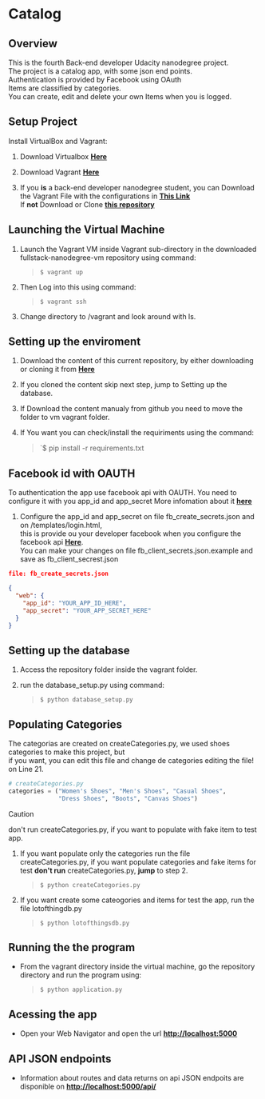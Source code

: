 # Catalog

## Overview

This is the fourth Back-end developer Udacity nanodegree project.  
The project is a catalog app, with some json end points.  
Authentication is provided by Facebook using OAuth  
Items are classified by categories.  
You can create, edit and delete your own Items when you is logged.

## Setup Project

Install VirtualBox and Vagrant:

1. Download Virtualbox [**Here**](https://www.virtualbox.org/wiki/Download_Old_Builds_5_1)
2. Download Vagrant [**Here**](https://www.vagrantup.com/downloads.html)

3. If you **is** a back-end developer nanodegree student, you can Download the Vagrant File with the configurations in [**This Link**](https://s3.amazonaws.com/video.udacity-data.com/topher/2018/April/5acfbfa3_fsnd-virtual-machine/fsnd-virtual-machine.zip)\
If **not** Download or Clone [**this repository**](https://github.com/udacity/fullstack-nanodegree-vm/blob/master/vagrant/Vagrantfile)

## Launching the Virtual Machine

1. Launch the Vagrant VM inside Vagrant sub-directory in the downloaded fullstack-nanodegree-vm repository using command:
     >`$ vagrant up`

2. Then Log into this using command:
      > `$ vagrant ssh`

3. Change directory to /vagrant and look around with ls.

## Setting up the enviroment

1. Download the content of this current repository, by either downloading or cloning it from [**Here**](https://github.com/GiuseppeVarriale/ud-Catalog.git)

2. If you cloned the content skip next step, jump to Setting up the database.

3. If Download the content manualy from github you need to move the folder to vm vagrant folder.  

4. If You want you can check/install the requiriments using the command:
      > `$ pip install -r requirements.txt

## Facebook id with OAUTH

To authentication the app use facebook api with OAUTH. You need to configure it with you app_id and app_secret
More infomation about it [**here**](https://www.udacity.com/course/authentication-authorization-oauth--ud330)  

1. Configure the app_id and app_secret on file fb_create_secrets.json and on
   /templates/login.html,  
   this is provide ou your developer facebook when you  configure the facebook api [**Here**](https://developers.facebook.com/apps).  
   You can make your changes on file fb_client_secrets.json.example and save as fb_client_secrest.json

```json
file: fb_create_secrets.json

{
  "web": {  
    "app_id": "YOUR_APP_ID_HERE",  
    "app_secret": "YOUR_APP_SECRET_HERE"  
  }  
}
```

## Setting up the database

1. Access the repository folder inside the vagrant folder.

2. run the database_setup.py using command:
    > `$ python database_setup.py`

## Populating Categories

The categorias are created on createCategories.py, we used shoes categories to make this project, but  
if you want, you can edit this file and change de categories editing the file!  
on Line 21.  

```python
# createCategories.py
categories = ("Women's Shoes", "Men's Shoes", "Casual Shoes",  
              "Dress Shoes", "Boots", "Canvas Shoes")
```

> [!CAUTION]
> don't run  createCategories.py, if you want to populate with fake item to test app.

1. If you want populate only the categories run the file createCategories.py, if you want populate categories and fake items for test **don't run**  createCategories.py, **jump** to step 2.
    > `$ python createCategories.py`

2. If you want create some cateogories and items for test the app, run the file lotofthingdb.py
    > `$ python lotofthingsdb.py`

## Running the the program

- From the vagrant directory inside the virtual machine, go the repository directory and run the program  using:
     > `$ python application.py`

## Acessing the app

- Open your Web Navigator and open the url [**http://localhost:5000**](http://localhost:5000)

## API JSON endpoints

- Information about routes and data returns on api JSON endpoits are disponible on [**http://localhost:5000/api/**](http://localhost:5000/api/)
